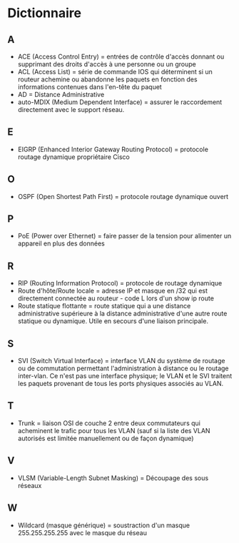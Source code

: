 # Dictionnaire

## A

* ACE (Access Control Entry) = entrées de contrôle d'accès donnant ou supprimant des droits d'accès à une personne ou un groupe
* ACL (Access List) = série de commande IOS qui déterminent si un routeur achemine ou abandonne les paquets en fonction des informations contenues dans l'en-tête du paquet
* AD = Distance Administrative
* auto-MDIX (Medium Dependent Interface) = assurer le raccordement directement avec le support réseau.

## E

* EIGRP (Enhanced Interior Gateway Routing Protocol) = protocole routage dynamique propriétaire Cisco

## O

* OSPF (Open Shortest Path First) = protocole routage dynamique ouvert

## P

* PoE (Power over Ethernet) = faire passer de la tension pour alimenter un appareil en plus des données

## R

* RIP (Routing Information Protocol) = protocole de routage dynamique
* Route d'hôte/Route locale = adresse IP et masque en /32 qui est directement connectée au routeur - code L lors d'un show ip route
* Route statique flottante = route statique qui a une distance administrative supérieure à la distance administrative d'une autre route statique ou dynamique. Utile en secours d'une liaison principale.

## S

* SVI (Switch Virtual Interface) = interface VLAN du système de routage ou de commutation permettant l'administration à distance ou le routage inter-vlan. Ce n'est pas une interface physique; le VLAN et le SVI traitent les paquets provenant de tous les ports physiques associés au VLAN.

## T

* Trunk = liaison OSI de couche 2 entre deux commutateurs qui acheminent le trafic pour tous les VLAN (sauf si la liste des VLAN autorisés est limitée manuellement ou de façon dynamique)

## V

* VLSM (Variable-Length Subnet Masking) = Découpage des sous réseaux

## W

* Wildcard (masque générique) = soustraction d'un masque 255.255.255.255 avec le masque du réseau